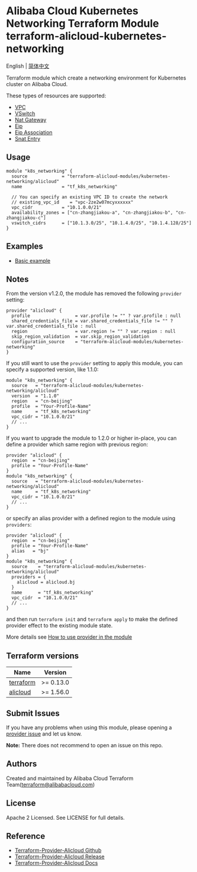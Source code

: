 Alibaba Cloud Kubernetes Networking Terraform Module
terraform-alicloud-kubernetes-networking
=====================================================================

English | [简体中文](https://github.com/terraform-alicloud-modules/terraform-alicloud-kubernetes-networking/blob/master/README-CN.md)

Terraform module which create a networking environment for Kubernetes cluster on Alibaba Cloud.

These types of resources are supported:

* [VPC](https://www.terraform.io/docs/providers/alicloud/r/vpc.html)
* [VSwitch](https://www.terraform.io/docs/providers/alicloud/r/vswitch.html)
* [Nat Gateway](https://www.terraform.io/docs/providers/alicloud/r/nat_gateway.html)
* [Eip](https://www.terraform.io/docs/providers/alicloud/r/eip.html)
* [Eip Association](https://www.terraform.io/docs/providers/alicloud/r/eip_association.html)
* [Snat Entry](https://www.terraform.io/docs/providers/alicloud/r/snat_entry.html)


## Usage

```hcl
module "k8s_networking" {
  source             = "terraform-alicloud-modules/kubernetes-networking/alicloud"
  name               = "tf_k8s_networking"
  
  // You can specify an existing VPC ID to create the network
  // existing_vpc_id    = "vpc-2ze2w07mcyxxxxxx"
  vpc_cidr           = "10.1.0.0/21"
  availability_zones = ["cn-zhangjiakou-a", "cn-zhangjiakou-b", "cn-zhangjiakou-c"]
  vswitch_cidrs      = ["10.1.3.0/25", "10.1.4.0/25", "10.1.4.128/25"]
}

```

## Examples

* [Basic example](https://github.com/terraform-alicloud-modules/terraform-alicloud-kubernetes-networking/tree/master/examples/complete)

## Notes
From the version v1.2.0, the module has removed the following `provider` setting:

```hcl
provider "alicloud" {
  profile                 = var.profile != "" ? var.profile : null
  shared_credentials_file = var.shared_credentials_file != "" ? var.shared_credentials_file : null
  region                  = var.region != "" ? var.region : null
  skip_region_validation  = var.skip_region_validation
  configuration_source    = "terraform-alicloud-modules/kubernetes-networking"
}
```

If you still want to use the `provider` setting to apply this module, you can specify a supported version, like 1.1.0:

```hcl
module "k8s_networking" {
  source   = "terraform-alicloud-modules/kubernetes-networking/alicloud"
  version  = "1.1.0"
  region   = "cn-beijing"
  profile  = "Your-Profile-Name"
  name     = "tf_k8s_networking"
  vpc_cidr = "10.1.0.0/21"
  // ...
}
```

If you want to upgrade the module to 1.2.0 or higher in-place, you can define a provider which same region with
previous region:

```hcl
provider "alicloud" {
  region  = "cn-beijing"
  profile = "Your-Profile-Name"
}
module "k8s_networking" {
  source   = "terraform-alicloud-modules/kubernetes-networking/alicloud"
  name     = "tf_k8s_networking"
  vpc_cidr = "10.1.0.0/21"
  // ...
}
```
or specify an alias provider with a defined region to the module using `providers`:

```hcl
provider "alicloud" {
  region  = "cn-beijing"
  profile = "Your-Profile-Name"
  alias   = "bj"
}
module "k8s_networking" {
  source    = "terraform-alicloud-modules/kubernetes-networking/alicloud"
  providers = {
    alicloud = alicloud.bj
  }
  name      = "tf_k8s_networking"
  vpc_cidr  = "10.1.0.0/21"
  // ...
}
```

and then run `terraform init` and `terraform apply` to make the defined provider effect to the existing module state.

More details see [How to use provider in the module](https://www.terraform.io/docs/language/modules/develop/providers.html#passing-providers-explicitly)

## Terraform versions

| Name | Version |
|------|---------|
| <a name="requirement_terraform"></a> [terraform](#requirement\_terraform) | >= 0.13.0 |
| <a name="requirement_alicloud"></a> [alicloud](#requirement\_alicloud) | >= 1.56.0 |

Submit Issues
-------------
If you have any problems when using this module, please opening a [provider issue](https://github.com/terraform-providers/terraform-provider-alicloud/issues/new) and let us know.

**Note:** There does not recommend to open an issue on this repo.

Authors
-------
Created and maintained by Alibaba Cloud Terraform Team(terraform@alibabacloud.com)

License
----
Apache 2 Licensed. See LICENSE for full details.

Reference
---------
* [Terraform-Provider-Alicloud Github](https://github.com/terraform-providers/terraform-provider-alicloud)
* [Terraform-Provider-Alicloud Release](https://releases.hashicorp.com/terraform-provider-alicloud/)
* [Terraform-Provider-Alicloud Docs](https://www.terraform.io/docs/providers/alicloud/index.html)
